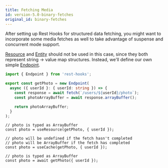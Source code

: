 ```yaml
---
title: Fetching Media
id: version-5.0-binary-fetches
original_id: binary-fetches
---
```


After setting up Rest Hooks for structured data fetching, you might want to incorporate
some media fetches as well to take advantage of suspense and concurrent mode support.

[Resource](../api/Resource) and [Entity](../api/Entity) should not be used in this case, since they both represent
string -> value map structures. Instead, we'll define our own simple [Endpoint](../api/Endpoint).


```typescript
import { Endpoint } from 'rest-hooks';

export const getPhoto = new Endpoint(
  async ({ userId }: { userId: string }) => {
    const response = await fetch(`/users/${userId}/photo`);
    const photoArrayBuffer = await response.arrayBuffer();

    return photoArrayBuffer;
  }
);
```

<!--DOCUSAURUS_CODE_TABS-->
<!--useResource-->

```tsx
// photo is typed as ArrayBuffer
const photo = useResource(getPhoto, { userId });
```

<!--useCache-->
```tsx
// photo will be undefined if the fetch hasn't completed
// photo will be ArrayBuffer if the fetch has completed
const photo = useCache(getPhoto, { userId });
```

<!--JS/Node-->
```tsx
// photo is typed as ArrayBuffer
const photo = await getPhoto({ userId });
```
<!--END_DOCUSAURUS_CODE_TABS-->
